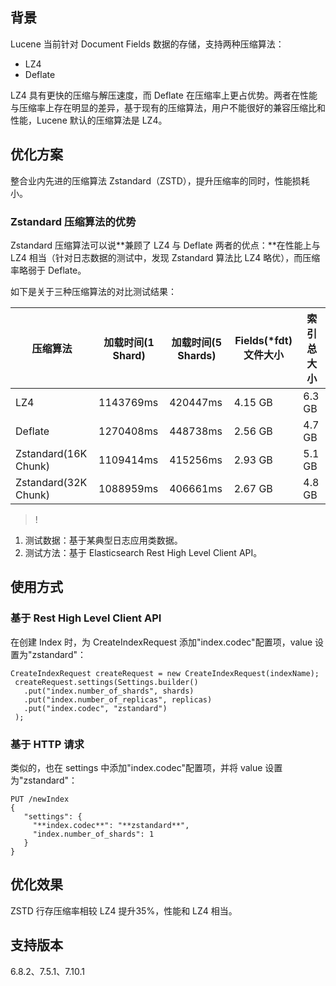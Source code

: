 ## 背景
Lucene 当前针对 Document Fields 数据的存储，支持两种压缩算法：
- LZ4 
- Deflate

LZ4 具有更快的压缩与解压速度，而 Deflate 在压缩率上更占优势。两者在性能与压缩率上存在明显的差异，基于现有的压缩算法，用户不能很好的兼容压缩比和性能，Lucene 默认的压缩算法是 LZ4。

## 优化方案
整合业内先进的压缩算法 Zstandard（ZSTD），提升压缩率的同时，性能损耗小。

### Zstandard 压缩算法的优势
Zstandard 压缩算法可以说**兼顾了 LZ4 与 Deflate 两者的优点：**在性能上与 LZ4 相当（针对日志数据的测试中，发现 Zstandard 算法比 LZ4 略优），而压缩率略弱于 Deflate。

如下是关于三种压缩算法的对比测试结果：

| **压缩算法**         | **加载时间(1 Shard)** | **加载时间(5 Shards)** | **Fields(\*fdt)文件大小** | **索引总大小** |
| -------------------- | --------------------- | ---------------------- | ------------------------- | -------------- |
| LZ4                  | 1143769ms             | 420447ms               | 4.15 GB                   | 6.3 GB         |
| Deflate              | 1270408ms             | 448738ms               | 2.56 GB                   | 4.7 GB         |
| Zstandard(16K Chunk) | 1109414ms             | 415256ms               | 2.93 GB                   | 5.1 GB         |
| Zstandard(32K Chunk) | 1088959ms             | 406661ms               | 2.67 GB                   | 4.8 GB         |

>!
1. 测试数据：基于某典型日志应用类数据。
2. 测试方法：基于 Elasticsearch Rest High Level Client API。

## 使用方式
### 基于 Rest High Level Client API
在创建 Index 时，为 CreateIndexRequest 添加"index.codec"配置项，value 设置为"zstandard"：
```
CreateIndexRequest createRequest = new CreateIndexRequest(indexName);
 createRequest.settings(Settings.builder()
   .put("index.number_of_shards", shards)
   .put("index.number_of_replicas", replicas)
   .put("index.codec", "zstandard")
 );
```

### 基于 HTTP 请求
类似的，也在 settings 中添加"index.codec"配置项，并将 value 设置为"zstandard"：
```
PUT /newIndex 
{
   "settings": {
     "**index.codec**": "**zstandard**",
     "index.number_of_shards": 1
   }
} 
```

## 优化效果
ZSTD 行存压缩率相较 LZ4 提升35%，性能和 LZ4 相当。

## 支持版本
 6.8.2、7.5.1、7.10.1
